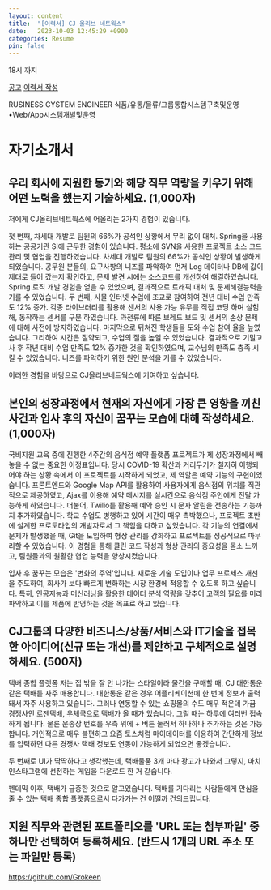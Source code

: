 ```yaml
---
layout: content
title:  "[이력서] CJ 올리브 네트웍스"
date:   2023-10-03 12:45:29 +0900
categories: Resume
pin: false
---
```




18시 까지

[공고](https://recruit.cj.net/recruit/ko/recruit/recruit/detail.fo?zz_jo_num=7647)
[이력서 작성](https://recruit.cj.net/recruit/ko/resume/resume/resume.fo?zz_jo_num=7647&zz_page_seq=1)


RUSINESS CYSTEM ENGINEER
식품/유통/물류/그룹통합시스템구축및운영
•Web/App시스템개발및운영
# 자기소개서
## 우리 회사에 지원한 동기와 해당 직무 역량을 키우기 위해 어떤 노력을 했는지 기술하세요. (1,000자)
저에게 CJ올리브네트웍스에 어올리는 2가지 경험이 있습니다.

첫 번째, 차세대 개발로 팀원의 66%가 공석인 상황에서 무리 없이 대처.
Spring을 사용하는 공공기관 SI에 근무한 경험이 있습니다. 평소에 SVN을 사용한 프로젝트 소스 코드 관리 및 협업을 진행하였습니다. 차세대 개발로 팀원의 66%가 공석인 상황이 발생하게 되었습니다. 공무원 분들의, 요구사항의 니즈를 파악하여 먼저 Log 데이터나 DB에 값이 제대로 들어 갔는지 확인하고, 문제 발견 시에는 소스코드를 개선하여 해결하였습니다. Spring 로직 개발 경험을 얻을 수 있었으며, 결과적으로 트래픽 대처 및 문제해결능력을 기를 수 있었습니다.
두 번째, 사물 인터넷 수업에 조교로 참여하여 전년 대비 수업 만족도 12% 증가.
각종 라이브러리를 활용해 센서의 사용 가능 유무를 직접 코딩 하며 실험해, 동작하는 센서를 구분 하였습니다. 과전류에 따른 브레드 보드 및 센서의 손상 문제에 대해 사전에 방지하였습니다. 마지막으로 뒤쳐진 학생들을 도와 수업 참여 율을 높였습니다. 그리하여 시간은 절약되고, 수업의 질을 높일 수 있었습니다. 결과적으로 기말고사 후 작년 대비 수업 만족도 12% 증가한 것을 확인하였으며, 교수님의 만족도 충족 시킬 수 있었습니다. 니즈를 파악하기 위한 원인 분석을 기를 수 있었습니다.

이러한 경험을 바탕으로 CJ올리브네트웍스에 기여하고 싶습니다.

## 본인의 성장과정에서 현재의 자신에게 가장 큰 영향을 끼친 사건과 입사 후의 자신이 꿈꾸는 모습에 대해 작성하세요. (1,000자)

국비지원 교육 중에 진행한 4주간의 음식점 예약 플랫폼 프로젝트가 제 성장과정에서 빼놓을 수 없는 중요한 이정표입니다. 당시 COVID-19 확산과 거리두기가 철저히 이행되어야 하는 상황 속에서 이 프로젝트를 시작하게 되었고, 제 역할은 예약 기능의 구현이었습니다. 프론트엔드와 Google Map API를 활용하여 사용자에게 음식점의 위치를 직관적으로 제공하였고, Ajax를 이용해 예약 메시지를 실시간으로 음식점 주인에게 전달 가능하게 하였습니다. 더불어, Twilio를 활용해 예약 승인 시 문자 알림을 전송하는 기능까지 추가하였습니다.
학교 수업도 병행하고 있어 시간이 매우 촉박했으나, 프로젝트 초반에 설계한 프로토타입의 개발자로서 그 책임을 다하고 싶었습니다. 각 기능의 연결에서 문제가 발생했을 때, Git을 도입하여 형상 관리를 강화하고 프로젝트를 성공적으로 마무리할 수 있었습니다. 이 경험을 통해 클린 코드 작성과 형상 관리의 중요성을 몸소 느끼고, 팀원들과의 원활한 협업 능력을 향상시켰습니다.

입사 후 꿈꾸는 모습은 '변화의 주역'입니다. 새로운 기술 도입이나 업무 프로세스 개선을 주도하여, 회사가 보다 빠르게 변화하는 시장 환경에 적응할 수 있도록 하고 싶습니다. 특히, 인공지능과 머신러닝을 활용한 데이터 분석 역량을 갖추어 고객의 필요를 미리 파악하고 이를 제품에 반영하는 것을 목표로 하고 있습니다.


## CJ그룹의 다양한 비즈니스/상품/서비스와 IT기술을 접목한 아이디어(신규 또는 개선)를 제안하고 구체적으로 설명하세요. (500자)
택배 종합 플랫폼
저는 집 밖을 잘 안 나가는 스타일이라 물건을 구매할 때, CJ 대한통운 같은 택배를 자주 애용합니다. 대한통운 같은 경우 어플리케이션에 한 번에 정보가 출력돼서 자주 사용하고 있습니다. 그러나 연동할 수 있는 쇼핑몰의 수도 매우 적은데 가끔 경쟁사인 로젠택배, 우체국으로 택배가 올 때가 있습니다. 그럴 때는 하루에 여러번 접속하게 됩니다. 물론 운송장 번호를 우측 위에 + 버튼 눌러서 하나하나 추가하는 것은 가능합니다. 개인적으로 매우 불편하고 요즘 토스처럼 마이데이터를 이용하여 간단하게 정보를 입력하면 다른 경쟁사 택배 정보도 연동이 가능하게 되었으면 좋겠습니다.

두 번째로 UI가 딱딱하다고 생각했는데, 택배물품 3개 마다 광고가 나와서 그렇지, 마치 인스타그램에 선전하는 게임을 다운로드 한 거 같습니다.

펜데믹 이후, 택배가 급증한 것으로 알고있습니다. 택배를 기다리는 사람들에게 안심을 줄 수 있는 택배 종합 플랫폼으로서 다가가는 건 어떨까 건의드립니다.

## 지원 직무와 관련된 포트폴리오를 'URL 또는 첨부파일' 중 하나만 선택하여 등록하세요. (반드시 1개의 URL 주소 또는 파일만 등록)
https://github.com/Grokeen